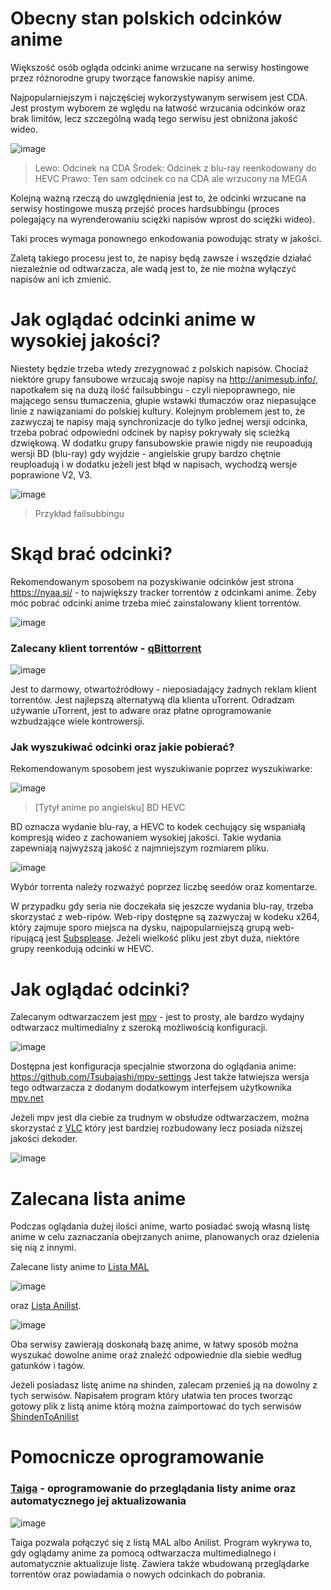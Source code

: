 # Obecny stan polskich odcinków anime
Większość osób ogląda odcinki anime wrzucane na serwisy hostingowe przez różnorodne grupy tworzące fanowskie napisy anime.

Najpopularniejszym i najczęściej wykorzystywanym serwisem jest CDA. Jest prostym wyborem ze wględu na łatwość wrzucania odcinków oraz brak limitów, lecz szczególną wadą tego serwisu jest obniżona jakość wideo.

![image](https://user-images.githubusercontent.com/43544435/159976188-cf9f5579-f2fa-4d37-b69e-e3a005e0cd8b.png)
> Lewo: Odcinek na CDA
> Środek: Odcinek z blu-ray reenkodowany do HEVC
> Prawo: Ten sam odcinek co na CDA ale wrzucony na MEGA

Kolejną ważną rzeczą do uwzględnienia jest to, że odcinki wrzucane na serwisy hostingowe muszą przejść proces hardsubbingu (proces polegający na wyrenderowaniu sciężki napisów wprost do sciężki wideo). 

Taki proces wymaga ponownego enkodowania powodując straty w jakości.

Zaletą takiego procesu jest to, że napisy będą zawsze i wszędzie działać niezależnie od odtwarzacza, ale wadą jest to, że nie można wyłączyć napisów ani ich zmienić.

# Jak oglądać odcinki anime w wysokiej jakości?

Niestety będzie trzeba wtedy zrezygnować z polskich napisów. Chociaż niektóre grupy fansubowe wrzucają swoje napisy na http://animesub.info/, napotkałem się na dużą ilość failsubbingu - czyli niepoprawnego, nie mającego sensu tłumaczenia, głupie wstawki tłumaczów oraz niepasujące linie z nawiązaniami do polskiej kultury. Kolejnym problemem jest to, że zazwyczaj te napisy mają synchronizacje do tylko jednej wersji odcinka, trzeba pobrać odpowiedni odcinek by napisy pokrywały się scieżką dzwiękową. W dodatku grupy fansubowskie prawie nigdy nie reupoadują wersji BD (blu-ray) gdy wyjdzie - angielskie grupy bardzo chętnie reuploadują i w dodatku jeżeli jest błąd w napisach, wychodzą wersje poprawione V2, V3.

![image](https://user-images.githubusercontent.com/43544435/162133861-08539f9f-e07f-43c0-a0fb-6aaf4057dafa.png)
> Przykład failsubbingu

# Skąd brać odcinki?

Rekomendowanym sposobem na pozyskiwanie odcinków jest strona https://nyaa.si/ - to największy tracker torrentów z odcinkami anime. Żeby móc pobrać odcinki anime trzeba mieć zainstalowany klient torrentów.

![image](https://user-images.githubusercontent.com/43544435/161136464-c1ad29bc-bd81-417f-88d6-9c7d133442b4.png)


### Zalecany klient torrentów - [qBittorrent](https://www.qbittorrent.org/download.php)

![image](https://user-images.githubusercontent.com/43544435/161136221-e44d309d-d7fd-4d02-9a24-6bb539b82dcc.png)


Jest to darmowy, otwartoźródłowy - nieposiadający żadnych reklam klient torrentów. Jest najlepszą alternatywą dla klienta uTorrent. Odradzam używanie uTorrent, jest to adware oraz płatne oprogramowanie wzbudzające wiele kontrowersji.

### Jak wyszukiwać odcinki oraz jakie pobierać?

Rekomendowanym sposobem jest wyszukiwanie poprzez wyszukiwarke: 

![image](https://user-images.githubusercontent.com/43544435/161136567-1449a2a3-9792-4a58-a3f1-4bb33b390014.png)
> [Tytył anime po angielsku] BD HEVC

BD oznacza wydanie blu-ray, a HEVC to kodek cechujący się wspaniałą kompresją wideo z zachowaniem wysokiej jakości. Takie wydania zapewniają najwyższą jakość z najmniejszym rozmiarem pliku.

![image](https://user-images.githubusercontent.com/43544435/161138947-6e233617-80a5-4e7f-81d8-ce8966bcf680.png)

Wybór torrenta należy rozważyć poprzez liczbę seedów oraz komentarze.

W przypadku gdy seria nie doczekała się jeszcze wydania blu-ray, trzeba skorzystać z web-ripów. Web-ripy dostępne są zazwyczaj w kodeku x264, który zajmuje sporo miejsca na dysku, najpopularniejszą grupą web-ripującą jest [Subsplease](https://subsplease.org/). Jeżeli wielkość pliku jest zbyt duża, niektóre grupy reenkodują odcinki w HEVC.

# Jak oglądać odcinki?

Zalecanym odtwarzaczem jest [mpv](https://mpv.io/) - jest to prosty, ale bardzo wydajny odtwarzacz multimedialny z szeroką możliwością konfiguracji. 

![image](https://user-images.githubusercontent.com/43544435/161136682-85823805-48fc-49f9-b544-b30c242718a0.png)

Dostępna jest konfiguracja specjalnie stworzona do oglądania anime: https://github.com/Tsubajashi/mpv-settings
Jest także łatwiejsza wersja tego odtwarzacza z dodanym dodatkowym interfejsem użytkownika [mpv.net](https://mpv-net.github.io/mpv.net-web-site/)

Jeżeli mpv jest dla ciebie za trudnym w obsłudze odtwarzaczem, można skorzystać z [VLC](https://www.videolan.org/vlc/) który jest bardziej rozbudowany lecz posiada niższej jakości dekoder.

![image](https://user-images.githubusercontent.com/43544435/161136709-c2f0d2d4-ecea-45b0-87d1-93a8fc2d76be.png)

# Zalecana lista anime
Podczas oglądania dużej ilości anime, warto posiadać swoją własną listę anime w celu zaznaczania obejrzanych anime, planowanych oraz dzielenia się nią z innymi.

Zalecane listy anime to [Lista MAL](https://myanimelist.net) 

![image](https://user-images.githubusercontent.com/43544435/161136790-0a01b29b-1ab9-4dd2-a731-8e6c375c1af6.png)

oraz [Lista Anilist](https://anilist.co). 

![image](https://user-images.githubusercontent.com/43544435/161137150-40444bf4-8e86-411f-b9d7-8504a648d766.png)

Oba serwisy zawierają doskonałą bazę anime, w łatwy sposób można wyszukać dowolne anime oraż znależć odpowiednie dla siebie według gatunków i tagów.

Jeżeli posiadasz listę anime na shinden, zalecam przenieś ją na dowolny z tych serwisów. Napisałem program który ułatwia ten proces tworząc gotowy plik z listą anime którą można zaimportować do tych serwisów [ShindenToAnilist](https://github.com/Kacper-Kondracki/ShindenToAnilist)

# Pomocnicze oprogramowanie

### [Taiga](https://taiga.moe/) - oprogramowanie do przeglądania listy anime oraz automatycznego jej aktualizowania

![image](https://user-images.githubusercontent.com/43544435/161137776-4219fde2-a00c-4ce3-b7d1-73debc425875.png)

Taiga pozwala połączyć się z listą MAL albo Anilist. Program wykrywa to, gdy oglądamy anime za pomocą odtwarzacza multimedialnego i automatycznie aktualizuje listę.
Zawiera także wbudowaną przeglądarke torrentów oraz powiadamia o nowych odcinkach do pobrania.
